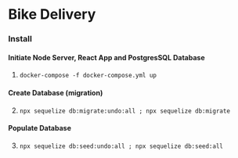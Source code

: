 # Bike Delivery

### Install

#### Initiate Node Server, React App and PostgresSQL Database

1. ```docker-compose -f docker-compose.yml up```

#### Create Database (migration)

2. ```npx sequelize db:migrate:undo:all ; npx sequelize db:migrate```

#### Populate Database
3. ```npx sequelize db:seed:undo:all ; npx sequelize db:seed:all```
